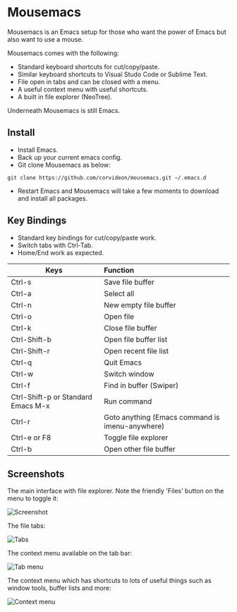 # Mousemacs

Mousemacs is an Emacs setup for those who want the power of Emacs but also want to use a mouse.

Mousemacs comes with the following:
- Standard keyboard shortcuts for cut/copy/paste.
- Similar keyboard shortcuts to Visual Studo Code or Sublime Text.
- File open in tabs and can be closed with a menu.
- A useful context menu with useful shortcuts.
- A built in file explorer (NeoTree).

Underneath Mousemacs is still Emacs.

## Install

- Install Emacs.
- Back up your current emacs config.
- Git clone Mousemacs as below:

```git clone https://github.com/corvideon/mousemacs.git ~/.emacs.d```

- Restart Emacs and Mousemacs will take a few moments to download and install all packages.


## Key Bindings

- Standard key bindings for cut/copy/paste work.
- Switch tabs with Ctrl-Tab.
- Home/End work as expected.

| Keys   |      Function    |
|----------|:--------------|
| Ctrl-s | Save file buffer |
| Ctrl-a | Select all   |
| Ctrl-n | New empty file buffer |
| Ctrl-o | Open file |
| Ctrl-k | Close file buffer |
| Ctrl-Shift-b | Open file buffer list |
| Ctrl-Shift-r | Open recent file list |
| Ctrl-q | Quit Emacs |
| Ctrl-w | Switch window |
| Ctrl-f | Find in buffer (Swiper) |
| Ctrl-Shift-p or Standard Emacs M-x | Run command |
| Ctrl-r | Goto anything (Emacs command is imenu-anywhere)|
| Ctrl-e or F8 | Toggle file explorer|
| Ctrl-b | Open other file buffer |



## Screenshots

The main interface with file explorer. Note the friendly 'Files' button on the menu to toggle it:

![Screenshot](/images/screenshot.png)

The file tabs:

![Tabs](/images/tabs.png)

The context menu available on the tab bar:

![Tab menu](/images/tab_menu.png)

The context menu which has shortcuts to lots of useful things such as window tools, buffer lists and more:

![Context menu](/images/context_menu.png)
